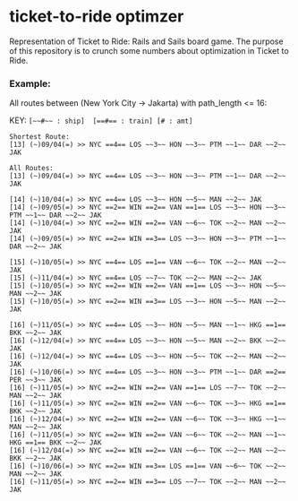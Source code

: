 # ticket-to-ride optimzer
Representation of Ticket to Ride: Rails and Sails board game. The purpose of this repository is to crunch some numbers about optimization in Ticket to Ride.

### Example:
All routes between (New York City -> Jakarta) with path_length <= 16:

KEY: ```[~~#~~ : ship]  [==#== : train] [# : amt]```
```
Shortest Route:
[13] (~)09/04(=) >> NYC ==4== LOS ~~3~~ HON ~~3~~ PTM ~~1~~ DAR ~~2~~ JAK

All Routes:
[13] (~)09/04(=) >> NYC ==4== LOS ~~3~~ HON ~~3~~ PTM ~~1~~ DAR ~~2~~ JAK

[14] (~)10/04(=) >> NYC ==4== LOS ~~3~~ HON ~~5~~ MAN ~~2~~ JAK
[14] (~)09/05(=) >> NYC ==2== WIN ==2== VAN ==1== LOS ~~3~~ HON ~~3~~ PTM ~~1~~ DAR ~~2~~ JAK
[14] (~)10/04(=) >> NYC ==2== WIN ==2== VAN ~~6~~ TOK ~~2~~ MAN ~~2~~ JAK
[14] (~)09/05(=) >> NYC ==2== WIN ==3== LOS ~~3~~ HON ~~3~~ PTM ~~1~~ DAR ~~2~~ JAK

[15] (~)10/05(=) >> NYC ==4== LOS ==1== VAN ~~6~~ TOK ~~2~~ MAN ~~2~~ JAK
[15] (~)11/04(=) >> NYC ==4== LOS ~~7~~ TOK ~~2~~ MAN ~~2~~ JAK
[15] (~)10/05(=) >> NYC ==2== WIN ==2== VAN ==1== LOS ~~3~~ HON ~~5~~ MAN ~~2~~ JAK
[15] (~)10/05(=) >> NYC ==2== WIN ==3== LOS ~~3~~ HON ~~5~~ MAN ~~2~~ JAK

[16] (~)11/05(=) >> NYC ==4== LOS ~~3~~ HON ~~5~~ MAN ~~1~~ HKG ==1== BKK ~~2~~ JAK
[16] (~)12/04(=) >> NYC ==4== LOS ~~3~~ HON ~~5~~ MAN ~~2~~ BKK ~~2~~ JAK
[16] (~)12/04(=) >> NYC ==4== LOS ~~3~~ HON ~~5~~ TOK ~~2~~ MAN ~~2~~ JAK
[16] (~)10/06(=) >> NYC ==4== LOS ~~3~~ HON ~~3~~ PTM ~~1~~ DAR ==2== PER ~~3~~ JAK
[16] (~)11/05(=) >> NYC ==2== WIN ==2== VAN ==1== LOS ~~7~~ TOK ~~2~~ MAN ~~2~~ JAK
[16] (~)11/05(=) >> NYC ==2== WIN ==2== VAN ~~6~~ TOK ~~3~~ HKG ==1== BKK ~~2~~ JAK
[16] (~)12/04(=) >> NYC ==2== WIN ==2== VAN ~~6~~ TOK ~~3~~ HKG ~~1~~ MAN ~~2~~ JAK
[16] (~)11/05(=) >> NYC ==2== WIN ==2== VAN ~~6~~ TOK ~~2~~ MAN ~~1~~ HKG ==1== BKK ~~2~~ JAK
[16] (~)12/04(=) >> NYC ==2== WIN ==2== VAN ~~6~~ TOK ~~2~~ MAN ~~2~~ BKK ~~2~~ JAK
[16] (~)10/06(=) >> NYC ==2== WIN ==3== LOS ==1== VAN ~~6~~ TOK ~~2~~ MAN ~~2~~ JAK
[16] (~)11/05(=) >> NYC ==2== WIN ==3== LOS ~~7~~ TOK ~~2~~ MAN ~~2~~ JAK
```